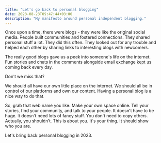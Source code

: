 ```yaml
---
title: "Let's go back to personal blogging"
date: 2023-08-23T09:47:44+03:00
description: "My manifesto around personal independent blogging."
---
```

Once upon a time, there were blogs - they were like the original social media. People built communities and fostered connections. They shared personal stuff a lot. They did this often. They looked out for any trouble and helped each other by sharing links to interesting blogs with newcomers.

The really good blogs gave us a peek into someone's life on the internet. Fun stories and chats in the comments alongside email exchange kept us coming back every day.

Don't we miss that?

We should all have our own little place on the internet. We should all be in control of our platforms and own our content. Having a personal blog is a nice way to do that.

So, grab that web name you like. Make your own space online. Tell your stories, find your community, and talk to your people. It doesn't have to be huge. It doesn't need lots of fancy stuff. You don't need to copy others. Actually, you shouldn't. This is about you. It's your thing. It should show who you are.

Let's bring back personal blogging in 2023. 